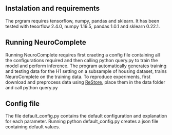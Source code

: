 ## Instalation and requirements
The prgram requires tensorflow, numpy, pandas and sklearn. It has been tested with tesorflow 2.4.0, numpy 1.19.5, pandas 1.0.1 and sklearn 0.22.1.

## Running NeuroComplete
Running NeuroComplete requires first craeting a config file containing all the configurations required and then calling python query.py to train the model and perform inference. The program automatically generates training and testing data for the H1 setting on a subsample of housing dataset, trains NeuroComplete on the training data. To reproduce experiments, first download and preprocess data using [ReStore](https://github.com/DataManagementLab/restore), place them in the data folder and call python query.py


## Config file
The file default\_config.py contains the default configuration and explanation for each parameter. Running python default\_config.py creates a json file containing default values.
